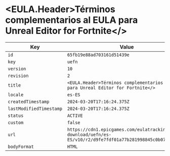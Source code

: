 # <EULA.Header>Términos complementarios al EULA para Unreal Editor for Fortnite</>

| Key | Value |
| --- | ----- |
| `id` | `65fb19e88ad703161d51439e` |
| `key` | `uefn` |
| `version` | `10` |
| `revision` | `2` |
| `title` | `<EULA.Header>Términos complementarios al EULA para Unreal Editor for Fortnite</>` |
| `locale` | `es-ES` |
| `createdTimestamp` | `2024-03-20T17:16:24.375Z` |
| `lastModifiedTimestamp` | `2024-03-20T17:16:24.375Z` |
| `status` | `ACTIVE` |
| `custom` | `false` |
| `url` | `https://cdn1.epicgames.com/eulatracking-download/uefn/es-ES/v10/r2/d9fe7fdf01a77b281998845c0b0702f0.pdf` |
| `bodyFormat` | `HTML` |
